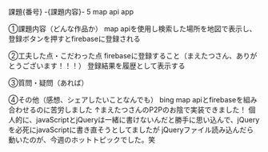 課題{番号} -{課題内容}-
5 map api app

①課題内容（どんな作品か）
map apiを使用し検索した場所を地図で表示し、登録ボタンを押すとfirebaseに登録される


②工夫した点・こだわった点
firebaseに登録すること（まえたつさん、ありがとうございます！！！）
登録結果を履歴として表示する

③質問・疑問（あれば）


④その他（感想、シェアしたいことなんでも）
bing map apiとfirebaseを組み合わせるのに苦労しました
↑まえたつさんのP2Pのお陰で実装できました！
個人的に、javaScriptとjQueryは一緒に書けないんだと勝手に思い込んで、jQueryを必死にjavaScriptに書き直そうとしてましたが
jQueryファイル読み込んだら動いたのが、今週のホットトピックでした。笑
